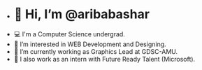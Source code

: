 - # 👋 Hi, I’m @aribabashar
- 💻 I'm a Computer Science undergrad.
- 👀 I’m interested in WEB Development and Designing.
- 🌱 I’m currently working as Graphics Lead at GDSC-AMU.
- 🧩 I also work as an intern with Future Ready Talent (Microsoft).


